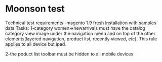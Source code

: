 # Moonson test

Technical test requirements
-magento 1.9 fresh installation with samples data
Tasks:
1-category women->newarrivals must have the catalog category view image
under the navigation menu and on top of the other elements(layered
navigation, product list, recently viewed, etc). This rule applies to
all device but ipad.

2-the poduct list toolbar must be hidden to all mobile devices
